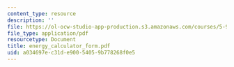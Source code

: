 ```yaml
---
content_type: resource
description: ''
file: https://ol-ocw-studio-app-production.s3.amazonaws.com/courses/5-92-energy-environment-and-society-spring-2007/a034697ec31de90054059b778268f0e5_energy_calculator_form.pdf
file_type: application/pdf
resourcetype: Document
title: energy_calculator_form.pdf
uid: a034697e-c31d-e900-5405-9b778268f0e5
---
```

